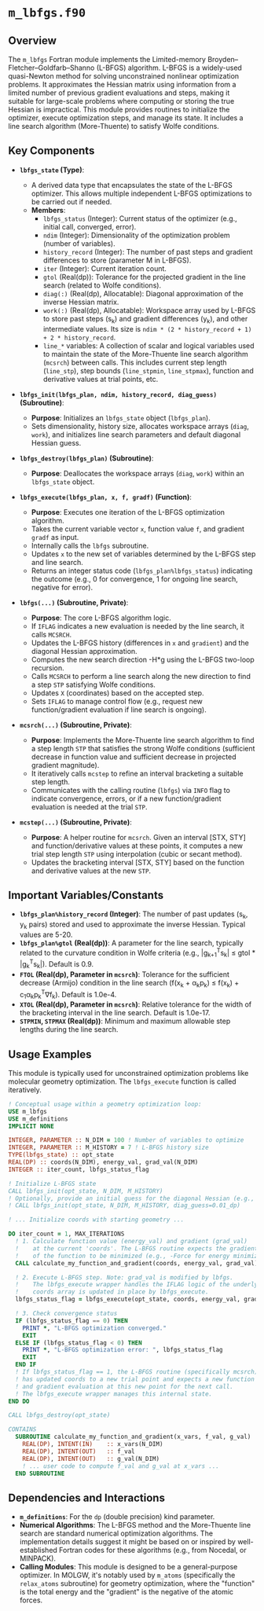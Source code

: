 # `m_lbfgs.f90`

## Overview

The `m_lbfgs` Fortran module implements the Limited-memory Broyden–Fletcher–Goldfarb–Shanno (L-BFGS) algorithm. L-BFGS is a widely-used quasi-Newton method for solving unconstrained nonlinear optimization problems. It approximates the Hessian matrix using information from a limited number of previous gradient evaluations and steps, making it suitable for large-scale problems where computing or storing the true Hessian is impractical. This module provides routines to initialize the optimizer, execute optimization steps, and manage its state. It includes a line search algorithm (More-Thuente) to satisfy Wolfe conditions.

## Key Components

*   **`lbfgs_state` (Type)**:
    *   A derived data type that encapsulates the state of the L-BFGS optimizer. This allows multiple independent L-BFGS optimizations to be carried out if needed.
    *   **Members**:
        *   `lbfgs_status` (Integer): Current status of the optimizer (e.g., initial call, converged, error).
        *   `ndim` (Integer): Dimensionality of the optimization problem (number of variables).
        *   `history_record` (Integer): The number of past steps and gradient differences to store (parameter M in L-BFGS).
        *   `iter` (Integer): Current iteration count.
        *   `gtol` (Real(dp)): Tolerance for the projected gradient in the line search (related to Wolfe conditions).
        *   `diag(:)` (Real(dp), Allocatable): Diagonal approximation of the inverse Hessian matrix.
        *   `work(:)` (Real(dp), Allocatable): Workspace array used by L-BFGS to store past steps (s<sub>k</sub>) and gradient differences (y<sub>k</sub>), and other intermediate values. Its size is `ndim * (2 * history_record + 1) + 2 * history_record`.
        *   `line_*` variables: A collection of scalar and logical variables used to maintain the state of the More-Thuente line search algorithm (`mcsrch`) between calls. This includes current step length (`line_stp`), step bounds (`line_stpmin`, `line_stpmax`), function and derivative values at trial points, etc.

*   **`lbfgs_init(lbfgs_plan, ndim, history_record, diag_guess)` (Subroutine)**:
    *   **Purpose**: Initializes an `lbfgs_state` object (`lbfgs_plan`).
    *   Sets dimensionality, history size, allocates workspace arrays (`diag`, `work`), and initializes line search parameters and default diagonal Hessian guess.

*   **`lbfgs_destroy(lbfgs_plan)` (Subroutine)**:
    *   **Purpose**: Deallocates the workspace arrays (`diag`, `work`) within an `lbfgs_state` object.

*   **`lbfgs_execute(lbfgs_plan, x, f, gradf)` (Function)**:
    *   **Purpose**: Executes one iteration of the L-BFGS optimization algorithm.
    *   Takes the current variable vector `x`, function value `f`, and gradient `gradf` as input.
    *   Internally calls the `lbfgs` subroutine.
    *   Updates `x` to the new set of variables determined by the L-BFGS step and line search.
    *   Returns an integer status code (`lbfgs_plan%lbfgs_status`) indicating the outcome (e.g., 0 for convergence, 1 for ongoing line search, negative for error).

*   **`lbfgs(...)` (Subroutine, Private)**:
    *   **Purpose**: The core L-BFGS algorithm logic.
    *   If `IFLAG` indicates a new evaluation is needed by the line search, it calls `MCSRCH`.
    *   Updates the L-BFGS history (differences in `x` and `gradient`) and the diagonal Hessian approximation.
    *   Computes the new search direction -H*g using the L-BFGS two-loop recursion.
    *   Calls `MCSRCH` to perform a line search along the new direction to find a step `STP` satisfying Wolfe conditions.
    *   Updates `X` (coordinates) based on the accepted step.
    *   Sets `IFLAG` to manage control flow (e.g., request new function/gradient evaluation if line search is ongoing).

*   **`mcsrch(...)` (Subroutine, Private)**:
    *   **Purpose**: Implements the More-Thuente line search algorithm to find a step length `STP` that satisfies the strong Wolfe conditions (sufficient decrease in function value and sufficient decrease in projected gradient magnitude).
    *   It iteratively calls `mcstep` to refine an interval bracketing a suitable step length.
    *   Communicates with the calling routine (`lbfgs`) via `INFO` flag to indicate convergence, errors, or if a new function/gradient evaluation is needed at the trial `STP`.

*   **`mcstep(...)` (Subroutine, Private)**:
    *   **Purpose**: A helper routine for `mcsrch`. Given an interval [STX, STY] and function/derivative values at these points, it computes a new trial step length `STP` using interpolation (cubic or secant method).
    *   Updates the bracketing interval [STX, STY] based on the function and derivative values at the new `STP`.

## Important Variables/Constants

*   **`lbfgs_plan%history_record` (Integer)**: The number of past updates (s<sub>k</sub>, y<sub>k</sub> pairs) stored and used to approximate the inverse Hessian. Typical values are 5-20.
*   **`lbfgs_plan%gtol` (Real(dp))**: A parameter for the line search, typically related to the curvature condition in Wolfe criteria (e.g., |g<sub>k+1</sub><sup>T</sup>s<sub>k</sub>| &le; gtol * |g<sub>k</sub><sup>T</sup>s<sub>k</sub>|). Default is 0.9.
*   **`FTOL` (Real(dp), Parameter in `mcsrch`)**: Tolerance for the sufficient decrease (Armijo) condition in the line search (f(x<sub>k</sub> + &alpha;<sub>k</sub>p<sub>k</sub>) &le; f(x<sub>k</sub>) + c<sub>1</sub>&alpha;<sub>k</sub>p<sub>k</sub><sup>T</sup>&nabla;f<sub>k</sub>). Default is 1.0e-4.
*   **`XTOL` (Real(dp), Parameter in `mcsrch`)**: Relative tolerance for the width of the bracketing interval in the line search. Default is 1.0e-17.
*   **`STPMIN`, `STPMAX` (Real(dp))**: Minimum and maximum allowable step lengths during the line search.

## Usage Examples

This module is typically used for unconstrained optimization problems like molecular geometry optimization. The `lbfgs_execute` function is called iteratively.

```fortran
! Conceptual usage within a geometry optimization loop:
USE m_lbfgs
USE m_definitions
IMPLICIT NONE

INTEGER, PARAMETER :: N_DIM = 100 ! Number of variables to optimize
INTEGER, PARAMETER :: M_HISTORY = 7 ! L-BFGS history size
TYPE(lbfgs_state) :: opt_state
REAL(DP) :: coords(N_DIM), energy_val, grad_val(N_DIM)
INTEGER :: iter_count, lbfgs_status_flag

! Initialize L-BFGS state
CALL lbfgs_init(opt_state, N_DIM, M_HISTORY)
! Optionally, provide an initial guess for the diagonal Hessian (e.g., 1.0 / approximate force constants)
! CALL lbfgs_init(opt_state, N_DIM, M_HISTORY, diag_guess=0.01_dp) 

! ... Initialize coords with starting geometry ...

DO iter_count = 1, MAX_ITERATIONS
  ! 1. Calculate function value (energy_val) and gradient (grad_val) 
  !    at the current 'coords'. The L-BFGS routine expects the gradient
  !    of the function to be minimized (e.g., -Force for energy minimization).
  CALL calculate_my_function_and_gradient(coords, energy_val, grad_val)

  ! 2. Execute L-BFGS step. Note: grad_val is modified by lbfgs.
  !    The lbfgs_execute wrapper handles the IFLAG logic of the underlying lbfgs routine.
  !    coords array is updated in place by lbfgs_execute.
  lbfgs_status_flag = lbfgs_execute(opt_state, coords, energy_val, grad_val)

  ! 3. Check convergence status
  IF (lbfgs_status_flag == 0) THEN
    PRINT *, "L-BFGS optimization converged."
    EXIT
  ELSE IF (lbfgs_status_flag < 0) THEN
    PRINT *, "L-BFGS optimization error: ", lbfgs_status_flag
    EXIT
  END IF
  ! If lbfgs_status_flag == 1, the L-BFGS routine (specifically mcsrch) 
  ! has updated coords to a new trial point and expects a new function
  ! and gradient evaluation at this new point for the next call.
  ! The lbfgs_execute wrapper manages this internal state.
END DO

CALL lbfgs_destroy(opt_state)

CONTAINS
  SUBROUTINE calculate_my_function_and_gradient(x_vars, f_val, g_val)
    REAL(DP), INTENT(IN)    :: x_vars(N_DIM)
    REAL(DP), INTENT(OUT)   :: f_val
    REAL(DP), INTENT(OUT)   :: g_val(N_DIM)
    ! ... user code to compute f_val and g_val at x_vars ...
  END SUBROUTINE
```

## Dependencies and Interactions

*   **`m_definitions`**: For the `dp` (double precision) kind parameter.
*   **Numerical Algorithms**: The L-BFGS method and the More-Thuente line search are standard numerical optimization algorithms. The implementation details suggest it might be based on or inspired by well-established Fortran codes for these algorithms (e.g., from Nocedal, or MINPACK).
*   **Calling Modules**: This module is designed to be a general-purpose optimizer. In MOLGW, it's notably used by `m_atoms` (specifically the `relax_atoms` subroutine) for geometry optimization, where the "function" is the total energy and the "gradient" is the negative of the atomic forces.
```
